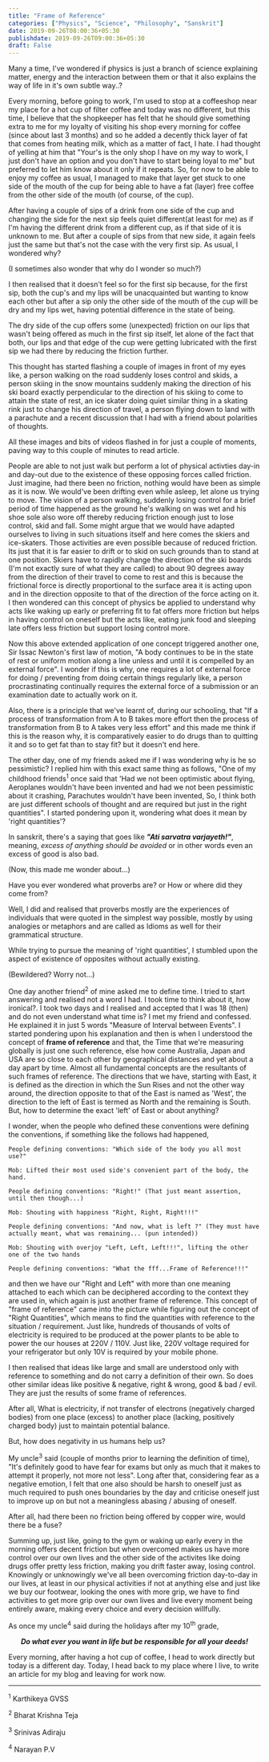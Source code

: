```yaml
---
title: "Frame of Reference"
categories: ["Physics", "Science", "Philosophy", "Sanskrit"]
date: 2019-09-26T08:00:36+05:30
publishdate: 2019-09-26T09:00:36+05:30
draft: False
---
```


<!-- The following information is just a perspective or a school of thought that I've been having since quiet sometime now and I just want to share -->

<!-- <center>
<i><b>Friction:</b> The force offered by the environment on the object interacting with it in the direction opposite to that of the object's exertion. 

The same principle found between the layers of fluids is called as "<b>Viscosity</b>"</i>
</center>

<br> -->

Many a time, I've wondered if physics is just a branch of science explaining matter, energy and the interaction between them or that it also explains the way of life in it's own subtle way..?

Every morning, before going to work, I'm used to stop at a coffeeshop near my place for a hot cup of filter coffee and today was no different, but this time,  I believe that the shopkeeper has felt that he should give something extra to me for my loyalty of visiting his shop every morning for coffee (since about last 3 months) and so he added a decently thick layer of fat that comes from heating milk, which as a matter of fact, I hate. I had thought of yelling at him that "Your's is the only shop I have on my way to work, I just don't have an option and you don't have to start being loyal to me" but preferred to let him know about it only if it repeats. So, for now to be able to enjoy my coffee as usual, I managed to make that layer get stuck to one side of the mouth of the cup for being able to have a fat (layer) free coffee from the other side of the mouth (of course, of the cup).

After having a couple of sips of a drink from one side of the cup and changing the side for the next sip feels quiet different(at least for me) as if I'm having the different drink from a different cup, as if that side of it is unknown to me. But after a couple of sips from that new side, it again feels just the same but that's not the case with the very first sip. As usual, I wondered why?

(I sometimes also wonder that why do I wonder so much?)

I then realised that it doesn't feel so for the first sip because, for the first sip, both the cup's and my lips will be unacquainted but wanting to know each other but after a sip only the other side of the mouth of the cup will be dry and my lips wet, having potential difference in the state of being.

The dry side of the cup offers some (unexpected) friction on our lips that wasn't being offered as much in the first sip itself, let alone of the fact that both, our lips and that edge of the cup were getting lubricated with the first sip we had there by reducing the friction further.

This thought has started flashing a couple of images in front of my eyes like, a person walking on the road suddenly loses control and skids, a person skiing in the snow mountains suddenly making the direction of his ski board exactly perpendicular to the direction of his skiing to come to attain the state of rest, an ice skater doing quiet similar thing in a skating rink just to change his direction of travel, a person flying down to land with a parachute and a recent discussion that I had with a friend about polarities of thoughts.

All these images and bits of videos flashed in for just a couple of moments, paving way to this couple of minutes to read article.

People are able to not just walk but perform a lot of physical activties day-in and day-out due to the existence of these opposing forces called friction. Just imagine, had there been no friction, nothing would have been as simple as it is now. We would've been drifting even while asleep, let alone us trying to move. The vision of a person walking, suddenly losing control for a brief period of time happened as the ground he's walking on was wet and his shoe sole also wore off thereby reducing friction enough just to lose control, skid and fall. Some might argue that we would have adapted ourselves to living in such situations itself and here comes the skiers and ice-skaters. Those activities are even possible because of reduced friction. Its just that it is far easier to drift or to skid on such grounds than to stand at one position. Skiers have to rapidly change the direction of the ski boards (I'm not exactly sure of what they are called) to about 90 degrees away from the direction of their travel to come to rest and this is because the frictional force is directly proportional to the surface area it is acting upon and in the direction opposite to that of the direction of the force acting on it. I then wondered can this concept of physics be applied to understand why acts like waking up early or preferring fit to fat offers more friction but helps in having control on oneself but the acts like, eating junk food and sleeping late offers less friction but support losing control more.

Now this above extended application of one concept triggered another one, Sir Issac Newton's first law of motion, "A body continues to be in the state of rest or uniform motion along a line unless and until it is compelled by an external force". I wonder if this is why, one requires a lot of external force for doing / preventing from doing certain things regularly like, a person procrastinating continually requires the external force of a submission or an examination date to actually work on it.

Also, there is a principle that we've learnt of, during our schooling, that "If a process of transformation from A to B takes more effort then the process of transformation from B to A takes very less effort" and this made me think if this is the reason why, it is comparatively easier to do drugs than to quitting it and so to get fat than to stay fit? but it doesn't end here.

The other day, one of my friends asked me if I was wondering why is he so pessimistic? I replied him with this exact same thing as follows, "One of my childhood friends<sup>1</sup> once said that 'Had we not been optimistic about flying, Aeroplanes wouldn't have been invented and had we not been pessimistic about it crashing, Parachutes wouldn't have been invented, So, I think both are just different schools of thought and are required but just in the right quantities". I started pondering upon it, wondering what does it mean by 'right quantities'?

In sanskrit, there's a saying that goes like ***"Ati sarvatra varjayeth!"***, meaning, *excess of anything should be avoided* or in other words even an excess of good is also bad.

(Now, this made me wonder about...)

Have you ever wondered what proverbs are? or How or where did they come from?

Well, I did and realised that proverbs mostly are the experiences of individuals that were quoted in the simplest way possible, mostly by using analogies or metaphors and are called as Idioms as well for their grammatical structure.

While trying to pursue the meaning of 'right quantities', I stumbled upon the aspect of existence of opposites without actually existing.

(Bewildered? Worry not...)

One day another friend<sup>2</sup> of mine asked me to define time. I tried to start answering and realised not a word I had. I took time to think about it, how ironical?. I took two days and I realised and accepted that I was 18 (then) and do not even understand what time is? I met my friend and confessed. He explained it in just 5 words "Measure of Interval between Events". I started pondering upon his explanation and then is when I understood the concept of **frame of reference** and that, the Time that we're measuring globally is just one such reference, else how come Australia, Japan and USA are so close to each other by geographical distances and yet about a day apart by time. Almost all fundamental concepts are the resultants of such frames of reference. The directions that we have, starting with East, it is defined as the direction in which the Sun Rises and not the other way around, the direction opposite to that of the East is named as 'West', the direction to the left of East is termed as North and the remaining is South. But, how to determine the exact 'left' of East or about anything?

I wonder, when the people who defined these conventions were defining the conventions, if something like the follows had happened,

    People defining conventions: "Which side of the body you all most use?"

    Mob: Lifted their most used side's convenient part of the body, the hand.

    People defining conventions: "Right!" (That just meant assertion, until then though...)

    Mob: Shouting with happiness "Right, Right, Right!!!"

    People defining conventions: "And now, what is left ?" (They must have actually meant, what was remaining... (pun intended))

    Mob: Shouting with overjoy "Left, Left, Left!!!", lifting the other one of the two hands

    People defining conventions: "What the fff...Frame of Reference!!!"

and then we have our "Right and Left" with more than one meaning attached to each which can be deciphered according to the context they are used in, which again is just another frame of reference. This concept of "frame of reference" came into the picture while figuring out the concept of "Right Quantities", which means to find the quantities with reference to the situation / requirement. Just like, hundreds of thousands of volts of electricity is required to be produced at the power plants to be able to power the our houses at 220V / 110V. Just like, 220V voltage required for your refrigerator but only 10V is required by your mobile phone.

I then realised that ideas like large and small are understood only with reference to something and do not carry a definition of their own. So does other similar ideas like positive & negative, right & wrong, good & bad / evil. They are just the results of some frame of references.

After all, What is electricity, if not transfer of electrons (negatively charged bodies) from one place (excess) to another place (lacking, positively charged body) just to maintain potential balance.

But, how does negativity in us humans help us?

My uncle<sup>3</sup> said (couple of months prior to learning the definition of time), "It's definitely good to have fear for exams but only as much that it makes to attempt it properly, not more not less". Long after that, considering fear as a negative emotion, I felt that one also should be harsh to oneself just as much required to push ones boundaries by the day and criticise oneself just to improve up on but not a meaningless abasing / abusing of oneself.

After all, had there been no friction being offered by copper wire, would there be a fuse?

Summing up, just like, going to the gym or waking up early every in the morning offers decent friction but when overcomed makes us have more control over our own lives and the other side of the activites like doing drugs offer pretty less friction, making you drift faster away, losing control. Knowingly or unknowingly we've all been overcoming friction day-to-day in our lives, at least in our physical activities if not at anything else and just like we buy our footwear, looking the ones with more grip, we have to find activities to get more grip over our own lives and live every moment being entirely aware, making every choice and every decision willfully.

As once my uncle<sup>4</sup> said during the holidays after my 10<sup>th</sup> grade,

<center>
<b><i>Do what ever you want in life but be responsible for all your deeds!</i></b>
</center>

Every morning, after having a hot cup of coffee, I head to work directly but today is a different day. Today, I head back to my place where I live, to write an article for my blog and leaving for work now.

<hr>

<sup>1</sup> Karthikeya GVSS

<sup>2</sup> Bharat Krishna Teja

<sup>3</sup> Srinivas Adiraju

<sup>4</sup> Narayan P.V
<!-- I have learnt sometime ago that I have somehow picked up this habbit of trying figure out the meanings of concepts and terms / words from my experiences itself or from the context of their usage, respectively. -->